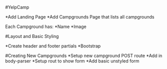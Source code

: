 #YelpCamp

*Add Landing Page
*Add Campgrounds Page that lists all campgrounds

Each Campground has:
*Name
*Image


#Layout and Basic Styling

*Create header and footer partials
*Bootstrap

#Creating New Campgrounds
*Setup new campground POST route
*Add in body-parser
*Setup rout to show form
*Add basic unstyled form
